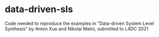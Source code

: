 # data-driven-sls
Code needed to reproduce the examples in "Data-driven System Level Synthesis" by Anton Xue and Nikolai Matni, submitted to L4DC 2021
